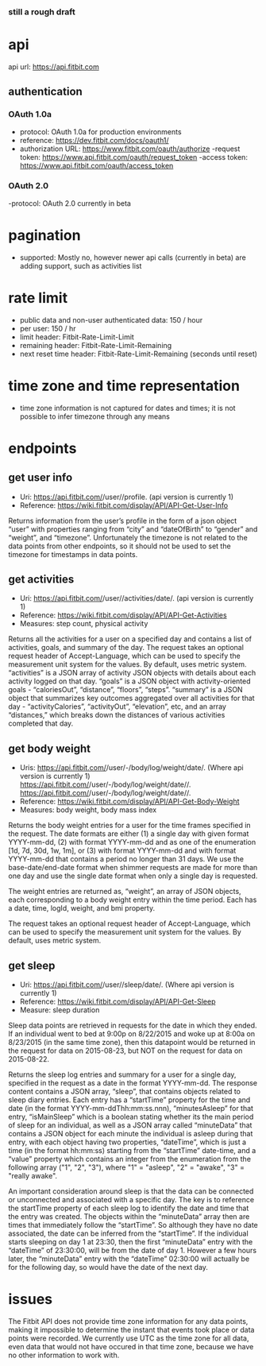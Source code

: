 ### still a rough draft

# api
api url: https://api.fitbit.com

## authentication

### OAuth 1.0a
- protocol: OAuth 1.0a for production environments
- reference: https://dev.fitbit.com/docs/oauth1/
- authorization URL: https://www.fitbit.com/oauth/authorize
 -request token: https://www.api.fitbit.com/oauth/request_token
-access token: https://www.api.fitbit.com/oauth/access_token

### OAuth 2.0
-protocol: OAuth 2.0 currently in beta

# pagination
- supported: Mostly no, however newer api calls (currently in beta) are adding support, such as activities list

# rate limit
- public data and non-user authenticated data: 150 / hour 
- per user: 150 / hr
- limit header: Fitbit-Rate-Limit-Limit
- remaining header: Fitbit-Rate-Limit-Remaining
- next reset time header: Fitbit-Rate-Limit-Remaining (seconds until reset)

# time zone and time representation
- time zone information is not captured for dates and times; it is not possible to infer timezone through any means

# endpoints

## get user info
- Uri: https://api.fitbit.com/<api-version>/user/<user-id>/profile.<response-format> (api version is currently 1)
- Reference: https://wiki.fitbit.com/display/API/API-Get-User-Info

Returns information from the user’s profile in the form of a json object “user” with properties ranging from “city” and  “dateOfBirth” to “gender” and “weight”, and “timezone”. Unfortunately the timezone is not related to the data points from other endpoints, so it should not be used to set the timezone for timestamps in data points. 

## get activities
- Uri: https://api.fitbit.com/<api-version>/user/<user-id>/activities/date/<date>.<response-format> (api version is currently 1)
- Reference: https://wiki.fitbit.com/display/API/API-Get-Activities
- Measures: step count, physical activity

Returns all the activities for a user on a specified day and contains a list of activities, goals, and summary of the day. The request takes an optional request header of Accept-Language, which can be used to specify the measurement unit system for the values. By default, uses metric system. “activities” is a JSON array of activity JSON objects with details about each activity logged on that day. “goals” is a JSON object with activity-oriented goals - “caloriesOut”, “distance”, “floors”, “steps”. “summary” is a JSON object that summarizes key outcomes aggregated over all activities for that day  - “activityCalories”, “activityOut”, “elevation”, etc, and an array “distances,” which breaks down the distances of various activities completed that day.  


## get body weight
- Uris:
https://api.fitbit.com/<api-version>/user/-/body/log/weight/date/<date>.<response-format> (Where api version is currently 1)
https://api.fitbit.com/<api-version>/user/-/body/log/weight/date/<base-date>/<period>.<response-format>
https://api.fitbit.com/<api-version>/user/-/body/log/weight/date/<base-date>/<end-date>.<response-format>
- Reference: https://wiki.fitbit.com/display/API/API-Get-Body-Weight
- Measures: body weight, body mass index

Returns the body weight entries for a user for the time frames specified in the request. The date formats are either (1) a single day with given format YYYY-mm-dd, (2) <base-date> with format YYYY-mm-dd and <period> as one of the enumeration [1d, 7d, 30d, 1w, 1m], or (3) <base-date> with format YYYY-mm-dd and <end-date> with format YYYY-mm-dd that contains a period no longer than 31 days. We use the base-date/end-date format when shimmer requests are made for more than one day and use the single date format when only a single day is requested.

The weight entries are returned as, “weight”, an array of JSON objects, each corresponding to a body weight entry within the time period. Each has a date, time, logId, weight, and bmi property. 

The request takes an optional request header of Accept-Language, which can be used to specify the measurement unit system for the values. By default, uses metric system. 

## get sleep
- Uri: https://api.fitbit.com/<api-version>/user/<user-id>/sleep/date/<date>.<response-format> (Where api version is currently 1)
- Reference: https://wiki.fitbit.com/display/API/API-Get-Sleep
- Measure: sleep duration

Sleep data points are retrieved in requests for the date in which they ended. If an individual went to bed at 9:00p on 8/22/2015 and woke up at 8:00a on 8/23/2015 (in the same time zone), then this datapoint would be returned in the request for data on 2015-08-23, but NOT on the request for data on 2015-08-22. 

Returns the sleep log entries and summary for a user for a single day, specified in the request as a date in the format YYYY-mm-dd. The response content contains a JSON array, “sleep”, that contains objects related to sleep diary entries. Each entry has a “startTime” property for the time and date (in the format YYYY-mm-ddThh:mm:ss.nnn), “minutesAsleep” for that entry, “isMainSleep” which is a boolean stating whether its the main period of sleep for an individual, as well as a JSON array called “minuteData” that contains a JSON object for each minute the individual is asleep during that entry, with each object having two properties, “dateTime”, which is just a time (in the format hh:mm:ss) starting from the “startTime” date-time, and a “value” property which contains an integer from the enumeration from the following array ("1", "2", "3"), where "1" = "asleep", "2" = "awake", "3" = "really awake".  

An important consideration around sleep is that the data can be connected or unconnected and associated with a specific day. The key is to reference the startTime property of each sleep log to identify the date and time that the entry was created. The objects within the “minuteData” array then are times that immediately follow the “startTime”. So although they have no date associated, the date can be inferred from the “startTime”. If the individual starts sleeping on day 1 at 23:30, then the first “minuteData” entry with the “dateTime” of 23:30:00, will be from the date of day 1. However a few hours later, the “minuteData” entry with the “dateTime” 02:30:00 will actually be for the following day, so would have the date of the next day. 

# issues
The Fitbit API does not provide time zone information for any data points, making it impossible to determine the instant that events took place or data points were recorded. We currently use UTC as the time zone for all data, even data that would not have occured in that time zone, because we have no other information to work with. 

